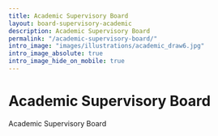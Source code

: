 ```yaml
---
title: Academic Supervisory Board
layout: board-supervisory-academic
description: Academic Supervisory Board
permalink: "/academic-supervisory-board/"
intro_image: "images/illustrations/academic_draw6.jpg"
intro_image_absolute: true
intro_image_hide_on_mobile: true
---
```


# Academic Supervisory Board

Academic Supervisory Board

